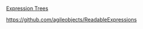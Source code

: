 [Expression Trees](https://docs.microsoft.com/en-us/dotnet/csharp/programming-guide/concepts/expression-trees/)

https://github.com/agileobjects/ReadableExpressions